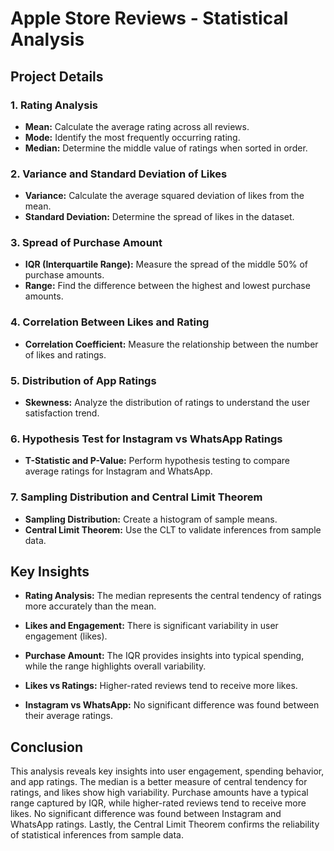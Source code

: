 # Apple Store Reviews - Statistical Analysis
## Project Details
### 1. Rating Analysis
- **Mean:** Calculate the average rating across all reviews.
- **Mode:** Identify the most frequently occurring rating.
- **Median:** Determine the middle value of ratings when sorted in order.
### 2. Variance and Standard Deviation of Likes
- **Variance:** Calculate the average squared deviation of likes from the mean.
- **Standard Deviation:** Determine the spread of likes in the dataset.
### 3. Spread of Purchase Amount
- **IQR (Interquartile Range):** Measure the spread of the middle 50% of purchase amounts.
- **Range:** Find the difference between the highest and lowest purchase amounts.
### 4. Correlation Between Likes and Rating
- **Correlation Coefficient:** Measure the relationship between the number of likes and ratings.
### 5. Distribution of App Ratings
- **Skewness:** Analyze the distribution of ratings to understand the user satisfaction trend.
### 6. Hypothesis Test for Instagram vs WhatsApp Ratings
- **T-Statistic and P-Value:** Perform hypothesis testing to compare average ratings for Instagram and WhatsApp.
### 7. Sampling Distribution and Central Limit Theorem
- **Sampling Distribution:** Create a histogram of sample means.
- **Central Limit Theorem:** Use the CLT to validate inferences from sample data.
## Key Insights
- **Rating Analysis:** The median represents the central tendency of ratings more accurately than the mean.

- **Likes and Engagement:** There is significant variability in user engagement (likes).

- **Purchase Amount:** The IQR provides insights into typical spending, while the range highlights overall variability.

- **Likes vs Ratings:** Higher-rated reviews tend to receive more likes.

- **Instagram vs WhatsApp:** No significant difference was found between their average ratings.
## Conclusion
This analysis reveals key insights into user engagement, spending behavior, and app ratings. The median is a better measure of central tendency for ratings, and likes show high variability. Purchase amounts have a typical range captured by IQR, while higher-rated reviews tend to receive more likes. No significant difference was found between Instagram and WhatsApp ratings. Lastly, the Central Limit Theorem confirms the reliability of statistical inferences from sample data.
